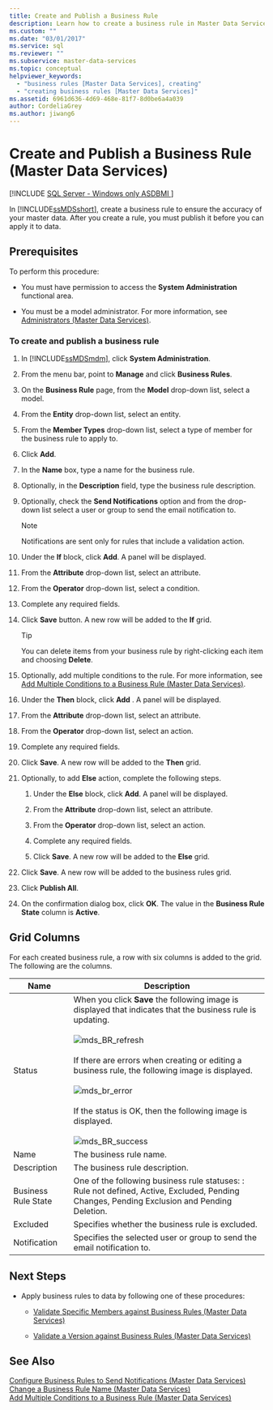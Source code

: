 ```yaml
---
title: Create and Publish a Business Rule
description: Learn how to create a business rule in Master Data Services to ensure the accuracy of your master data. After you create a rule, publish it to apply the rule.
ms.custom: ""
ms.date: "03/01/2017"
ms.service: sql
ms.reviewer: ""
ms.subservice: master-data-services
ms.topic: conceptual
helpviewer_keywords: 
  - "business rules [Master Data Services], creating"
  - "creating business rules [Master Data Services]"
ms.assetid: 6961d636-4d69-468e-81f7-8d0be6a4a039
author: CordeliaGrey
ms.author: jiwang6
---
```

# Create and Publish a Business Rule (Master Data Services)

[!INCLUDE [SQL Server - Windows only ASDBMI  ](../includes/applies-to-version/sql-windows-only-asdbmi.md)]

  In [!INCLUDE[ssMDSshort](../includes/ssmdsshort-md.md)], create a business rule to ensure the accuracy of your master data. After you create a rule, you must publish it before you can apply it to data.  
  
## Prerequisites  
 To perform this procedure:  
  
-   You must have permission to access the **System Administration** functional area.  
  
-   You must be a model administrator. For more information, see [Administrators &#40;Master Data Services&#41;](../master-data-services/administrators-master-data-services.md).  
  
### To create and publish a business rule  
  
1.  In [!INCLUDE[ssMDSmdm](../includes/ssmdsmdm-md.md)], click **System Administration**.  
  
2.  From the menu bar, point to **Manage** and click **Business Rules**.  
  
3.  On the **Business Rule** page, from the **Model** drop-down list, select a model.  
  
4.  From the **Entity** drop-down list, select an entity.  
  
5.  From the **Member Types** drop-down list, select a type of member for the business rule to apply to.  
  
6.  Click **Add**.  
  
7.  In the **Name** box, type a name for the business rule.  
  
8.  Optionally, in the **Description** field, type the business rule description.  
  
9. Optionally, check the **Send Notifications** option and from the drop-down list select a user or group to send the email notification to.  
  
    > [!NOTE]  
    >  Notifications are sent only for rules that include a validation action.  
  
10. Under the **If** block, click **Add**. A panel will be displayed.  
  
11. From the **Attribute** drop-down list, select an attribute.  
  
12. From the **Operator** drop-down list, select a condition.  
  
13. Complete any required fields.  
  
14. Click **Save** button. A new row will be added to the **If** grid.  
  
    > [!TIP]  
    >  You can delete items from your business rule by right-clicking each item and choosing **Delete**.  
  
15. Optionally, add multiple conditions to the rule. For more information, see [Add Multiple Conditions to a Business Rule &#40;Master Data Services&#41;](../master-data-services/add-multiple-conditions-to-a-business-rule-master-data-services.md).  
  
16. Under the **Then** block, click **Add** . A panel will be displayed.  
  
17. From the **Attribute** drop-down list, select an attribute.  
  
18. From the **Operator** drop-down list, select an action.  
  
19. Complete any required fields.  
  
20. Click **Save**. A new row will be added to the **Then** grid.  
  
21. Optionally, to add **Else** action, complete the following steps.  
  
    1.  Under the **Else** block, click **Add**. A panel will be displayed.  
  
    2.  From the **Attribute** drop-down list, select an attribute.  
  
    3.  From the **Operator** drop-down list, select an action.  
  
    4.  Complete any required fields.  
  
    5.  Click **Save**. A new row will be added to the **Else** grid.  
  
22. Click **Save**. A new row will be added to the business rules grid.  
  
23. Click **Publish All**.  
  
24. On the confirmation dialog box, click **OK**. The value in the **Business Rule State** column is **Active**.  
  
## Grid Columns  
 For each created business rule, a row with six columns is added to the grid. The following are the columns.  
  
|Name|Description|  
|----------|-----------------|  
|Status|When you click **Save** the following image is displayed that indicates that the business rule is updating.<br /><br /> ![mds_BR_refresh](../master-data-services/media/mds-br-refresh.png "mds_BR_refresh")<br /><br /> If there are errors when creating or editing a business rule, the following image is displayed.<br /><br /> ![mds_br_error](../master-data-services/media/mds-br-error.png "mds_br_error")<br /><br /> If the status is OK, then the following image is displayed.<br /><br /> ![mds_BR_success](../master-data-services/media/mds-br-success.png "mds_BR_success")|  
|Name|The business rule name.|  
|Description|The business rule description.|  
|Business Rule State|One of the following business rule statuses: : Rule not defined, Active, Excluded, Pending Changes, Pending Exclusion and Pending Deletion.|  
|Excluded|Specifies whether the business rule is excluded.|  
|Notification|Specifies the selected user or group to send the email notification to.|  
  
## Next Steps  
  
-   Apply business rules to data by following one of these procedures:  
  
    -   [Validate Specific Members against Business Rules &#40;Master Data Services&#41;](../master-data-services/validate-specific-members-against-business-rules-master-data-services.md)  
  
    -   [Validate a Version against Business Rules &#40;Master Data Services&#41;](../master-data-services/validate-a-version-against-business-rules-master-data-services.md)  
  
## See Also  
 [Configure Business Rules to Send Notifications &#40;Master Data Services&#41;](../master-data-services/configure-business-rules-to-send-notifications-master-data-services.md)   
 [Change a Business Rule Name &#40;Master Data Services&#41;](../master-data-services/change-a-business-rule-name-master-data-services.md)   
 [Add Multiple Conditions to a Business Rule &#40;Master Data Services&#41;](../master-data-services/add-multiple-conditions-to-a-business-rule-master-data-services.md)  
  
  
